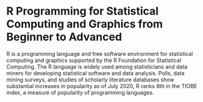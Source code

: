 # R Programming for Statistical Computing and Graphics from Beginner to Advanced

R is a programming language and free software environment for statistical computing and graphics supported by the R Foundation for Statistical Computing. The R language is widely used among statisticians and data miners for developing statistical software and data analysis. Polls, data mining surveys, and studies of scholarly literature databases show substantial increases in popularity as of July 2020, R ranks 8th in the TIOBE index, a measure of popularity of programming languages.
